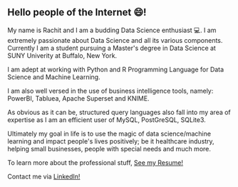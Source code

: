 ## Hello people of the Internet 😄!

My name is Rachit and I am a budding Data Science enthusiast 💻. I am extremely passionate about Data Science and all its various components. Currently I am a student pursuing a Master's degree in Data Science at SUNY Univerity at Buffalo, New York.

I am adept at working with Python and R Programming Language for Data Science and Machine Learning.

I am also well versed in the use of business intelligence tools, namely: PowerBI, Tabluea, Apache Superset and KNIME.

As obvious as it can be, structured query languages also fall into my area of expertise as I am an efficient user of MySQL, PostGreSQL, SQLite3.

Ultimately my goal in life is to use the magic of data science/machine learning and impact people's lives positively; be it healthcare industry, helping small businesses, people with special needs and much more.

To learn more about the professional stuff, [See my Resume!](https://drive.google.com/file/d/1W2WG8Ey0EJX_U1TilYoRQRokNGi-SG8b/view?usp=sharing)

Contact me via [LinkedIn!]([url](https://www.linkedin.com/in/rachitmeshram/))
<!--
**rachitm7007/rachitm7007** is a ✨ _special_ ✨ repository because its `README.md` (this file) appears on your GitHub profile.

Here are some ideas to get you started:

- 🔭 I’m currently working on ...
- 🌱 I’m currently learning ...
- 👯 I’m looking to collaborate on ...
- 🤔 I’m looking for help with ...
- 💬 Ask me about ...
- 📫 How to reach me: ...
- 😄 Pronouns: ...
- ⚡ Fun fact: ...
-->

